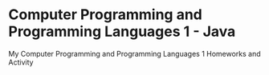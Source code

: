 # Computer Programming and Programming Languages 1 - Java
My Computer Programming and Programming Languages 1 Homeworks and Activity

